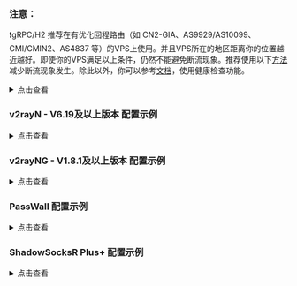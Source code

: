 ### 注意：

:exclamation:gRPC/H2 推荐在有优化回程路由（如 CN2-GIA、AS9929/AS10099、CMI/CMIN2、AS4837 等）的VPS上使用。并且VPS所在的地区距离你的位置越近越好。即使你的VPS满足以上条件，仍然不能避免断流现象。推荐使用以下[方法](https://cloud.tencent.com/developer/article/1841996)减少断流现象发生。除此以外，你可以参考[文档](https://xtls.github.io/Xray-docs-next/config/transports/h2.html#httpobject)，使用健康检查功能。

<details><summary>点击查看</summary><br>

```
cat > /etc/sysctl.conf << EOF
net.ipv4.tcp_syncookies = 1
net.ipv4.tcp_tw_reuse = 1
net.ipv4.tcp_tw_recycle = 1
net.ipv4.tcp_fin_timeout = 30
net.ipv4.tcp_keepalive_time = 1200
net.ipv4.tcp_max_syn_backlog = 8192
net.ipv4.tcp_max_tw_buckets = 5000
EOF
```

```
sysctl -p
```

</details>

### v2rayN - V6.19及以上版本 配置示例

<details><summary>点击查看</summary><br>

| 名称 | 值 |
| :--- | :--- |
| 地址 | 服务端的 IP |
| 端口 | 443 |
| 用户ID | chika |
| 流控 | 留空 |
| 传输协议 | grpc |
|  | multi |
| 路径 | grpc |
| 传输层安全 | reality |
| SNI | `www.lovelive-anime.jp` |
| Fingerprint | chrome |
| PublicKey | Z84J2IelR9ch3k8VtlVhhs5ycBUlXA7wHBWcBrjqnAw |
| ShortId | 6ba85179e30d4fc2 |
| SpiderX | 留空 |

</details>

### v2rayNG - V1.8.1及以上版本 配置示例

<details><summary>点击查看</summary><br>

| 名称 | 值 |
| :--- | :--- |
| 地址(address) | 服务端的 IP |
| 端口(prot) | 443 |
| 用户ID(id) | chika |
| 流控(flow) | 留空 |
| 加密方式(encryption) | none |
| 传输协议(network) | grpc |
| gRPC 传输模式 (mode) | multi |
| 伪装域名(host) | 留空 |
| path | grpc |
| 传输层安全(tls) | reality |
| SNI | `www.lovelive-anime.jp` |
| Fingerprint | chrome |
| PublicKey | Z84J2IelR9ch3k8VtlVhhs5ycBUlXA7wHBWcBrjqnAw |
| ShortID | 6ba85179e30d4fc2 |
| SpiderX | 留空 |

</details>

### PassWall 配置示例

<details><summary>点击查看</summary><br>

| 名称 | 值 |
| :--- | :--- |
| 类型 | Xray |
| 传输协议 | VLESS |
| 地址（支持域名） | 服务端的 IP |
| 端口 | 443 |
| 加密方式 | none |
| ID | chika |
| TLS | 勾上 |
| flow | 停用 |
| REALITY | 勾上 |
| 域名 | `www.lovelive-anime.jp` |
| 公钥 | Z84J2IelR9ch3k8VtlVhhs5ycBUlXA7wHBWcBrjqnAw |
| Short Id | 6ba85179e30d4fc2 |
| Spider X | 留空 |
| 指纹伪造 | chrome |
| 传输协议 | gRPC |
| ServiceName | grpc |
| gRPC 传输模式 | multi |
| 健康检查 | 不勾 |
| 初始窗口大小 | 0 |
| MUX | 不勾 |

</details>

### ShadowSocksR Plus+ 配置示例

<details><summary>点击查看</summary><br>

| 名称 | 值 |
| :--- | :--- |
| 服务器节点类型 | V2Ray/Xray |
| V2Ray/XRay 协议 | VLESS |
| 服务器地址 | 服务端的 IP |
| 端口 | 443 |
| Vmess/VLESS ID (UUID) | chika |
| VLESS 加密 | none |
| 传输协议 | gRPC |
| gRPC 服务名称 | grpc |
| gRPC 模式 | Multi |
| 初始窗口大小 | 0 |
| H2/gRPC 健康检查 | 不勾 |
| TLS | 不勾 |
| REALITY | 勾上 |
| Public key | Z84J2IelR9ch3k8VtlVhhs5ycBUlXA7wHBWcBrjqnAw |
| Short ID | 6ba85179e30d4fc2 |
| spiderX | 留空 |
| 指纹伪造 | chrome |
| TLS 主机名 | `www.lovelive-anime.jp` |
| Mux | 不勾 |
| 启用自动切换 | 不勾 |
| 本地端口 | 1234 |

</details>
